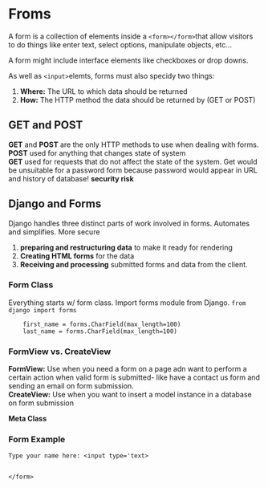 # Froms 
A form is a collection of elements inside a `<form></form>`that allow visitors to do things like enter text, select options, manipulate objects, etc... </br>

A form might include interface elements like checkboxes or drop downs. </br>

As well as `<input>`elemts, forms must also specidy two things:
1. **Where:** The URL to which data should be returned
2. **How:** The HTTP method the data should be returned by (GET or POST)

## GET and POST
**GET** and **POST** are the only HTTP methods to use when dealing with forms. </br>
**POST** used for anything that changes state of system</br>
**GET** used for requests that do not affect the state of the system. Get would be unsuitable for a password form because password would appear in URL and history of database! **security risk**

## Django and Forms 
Django handles three distinct parts of work involved in forms. Automates and simplifies. More secure
1. **preparing and restructuring data** to make it ready for rendering 
2. **Creating HTML forms** for the data
3. **Receiving and processing** submitted forms and data from the client. 

### Form Class
Everything starts w/ form class. Import forms module from Django. `from  django import forms`
```class FriendlyForm(forms.Form):
    first_name = forms.CharField(max_length=100)
    last_name = forms.CharField(max_length=100)
```
###  FormView vs. CreateView
**FormView:** Use when you need a form on a page adn want to perform a certain action when valid form is submitted- like have a contact us form and sending an email on form submission. </br>
**CreateView:** Use when you want to insert a model instance in a database on form submission </br>

**Meta Class**
### Form Example
``` <form action='/submit' method='GET'>
Type your name here: <input type='text>


</form>
```